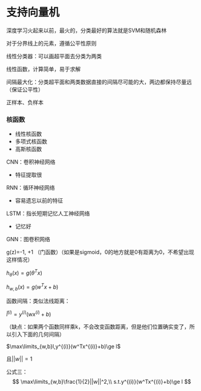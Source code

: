 # 支持向量机



深度学习火起来以前，最火的，分类最好的算法就是SVM和随机森林



对于分界线上的元素，遵循公平性原则



线性分类器：可以画超平面去分类为两类

线性函数，计算简单，易于求解

间隔最大化：分类超平面和两类数据直接的间隔尽可能的大，两边都保持尽量远（保证公平性）



正样本、负样本



### 核函数

- 线性核函数
- 多项式核函数
- 高斯核函数



CNN：卷积神经网络

- 特征提取很

RNN：循环神经网络

- 容易遗忘以前的特征

LSTM：指长短期记忆人工神经网络

- 记忆好

GNN：图卷积网络



g(z)=-1, +1 （门函数）（如果是sigmoid，0的地方就是0有距离为0，不希望出现这样情况）

$h_\theta(x)=g(\theta^Tx)$

$h_{w,b}(x)=g(w^Tx+b)$

函数间隔：类似法线距离：

$\hat l^{{(i)}}=y^{{(i)}}(wx^{{(i)}}+b)$

（缺点：如果两个函数同样乘k，不会改变函数距离，但是他们位置确实变了，所以引入下面的几何间隔）

$\max\limits_{w,b}l,y^{(i)}(w^Tx^{(i)}+b)\ge l$

且$||w||=1$

公式三：
$$
\max\limits_{w,b}\frac{1}{2}||w||^2,\\
s.t.y^{(i)}(w^Tx^{(i)}+b)\ge l
$$
